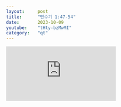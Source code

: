 ```yaml
---
layout:     post
title:      "민수기 1:47-54"
date:       2023-10-09
youtube:    "tHty-bzMwMI"
category:   "qt"
---
```


<div class="youtube">
    <iframe src="https://www.youtube.com/embed/tHty-bzMwMI" title="YouTube video player" frameborder="0" allow="accelerometer; autoplay; clipboard-write; encrypted-media; gyroscope; picture-in-picture; web-share" allowfullscreen></iframe>
</div>